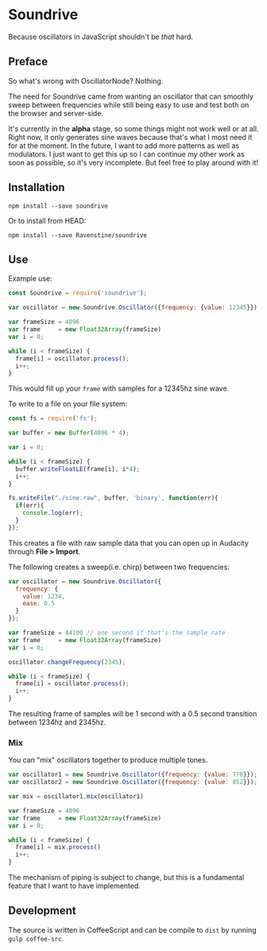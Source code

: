Soundrive
==========

Because oscillators in JavaScript shouldn't be *that* hard.

## Preface

So what's wrong with OscillatorNode?  Nothing.

The need for Soundrive came from wanting an oscillator that can smoothly sweep between frequencies while still being easy to use and test both on the browser and server-side.

It's currently in the **alpha** stage, so some things might not work well or at all.  Right now, it only generates sine waves because that's what I most need it for at the moment.  In the future, I want to add more patterns as well as modulators.  I just want to get this up so I can continue my other work as soon as possible, so it's very incomplete.  But feel free to play around with it!

## Installation

`npm install --save soundrive`

Or to install from HEAD:

`npm install --save Ravenstine/soundrive`

## Use

Example use:

```javascript
const Soundrive = require('soundrive');

var oscillator = new Soundrive.Oscillator({frequency: {value: 12345}});

var frameSize = 4096
var frame     = new Float32Array(frameSize)
var i = 0;

while (i < frameSize) {
  frame[i] = oscillator.process();
  i++;
}

```

This would fill up your `frame` with samples for a 12345hz sine wave.

To write to a file on your file system:

```javascript
const fs = require('fs');

var buffer = new Buffer(4096 * 4);

var i = 0;

while (i < frameSize) {
  buffer.writeFloatLE(frame[i], i*4);
  i++;
}

fs.writeFile("./sine.raw", buffer, 'binary', function(err){
  if(err){
    console.log(err);
  }
});
```

This creates a file with raw sample data that you can open up in Audacity through **File > Import**.

The following creates a sweep(i.e. chirp) between two frequencies:

```javascript
var oscillator = new Soundrive.Oscillator({
  frequency: {
    value: 1234,
    ease: 0.5
  }
});

var frameSize = 44100 // one second if that's the sample rate
var frame     = new Float32Array(frameSize)
var i = 0;

oscillator.changeFrequency(2345);

while (i < frameSize) {
  frame[i] = oscillator.process();
  i++;
}
```

The resulting frame of samples will be 1 second with a 0.5 second transition between 1234hz and 2345hz.

### Mix

You can "mix" oscillators together to produce multiple tones.

```javascript
var oscillator1 = new Soundrive.Oscillator({frequency: {value: 770}});
var oscillator2 = new Soundrive.Oscillator({frequency: {value: 852}});

var mix = oscillator1.mix(oscillator1)

var frameSize = 4096
var frame     = new Float32Array(frameSize)
var i = 0;

while (i < frameSize) {
  frame[i] = mix.process()
  i++;
}

```

The mechanism of piping is subject to change, but this is a fundamental feature that I want to have implemented.

## Development

The source is written in CoffeeScript and can be compile to `dist` by running `gulp coffee-src`.